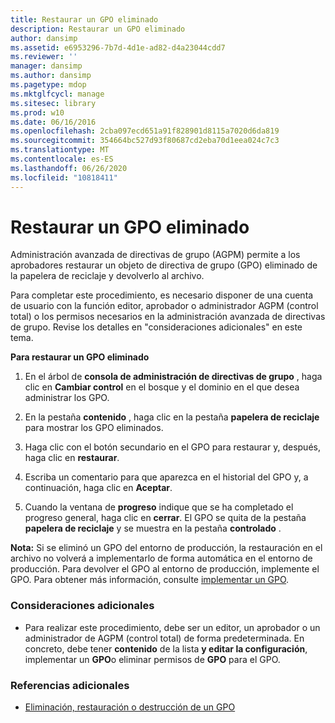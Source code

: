 ```yaml
---
title: Restaurar un GPO eliminado
description: Restaurar un GPO eliminado
author: dansimp
ms.assetid: e6953296-7b7d-4d1e-ad82-d4a23044cdd7
ms.reviewer: ''
manager: dansimp
ms.author: dansimp
ms.pagetype: mdop
ms.mktglfcycl: manage
ms.sitesec: library
ms.prod: w10
ms.date: 06/16/2016
ms.openlocfilehash: 2cba097ecd651a91f828901d8115a7020d6da819
ms.sourcegitcommit: 354664bc527d93f80687cd2eba70d1eea024c7c3
ms.translationtype: MT
ms.contentlocale: es-ES
ms.lasthandoff: 06/26/2020
ms.locfileid: "10818411"
---
```

# Restaurar un GPO eliminado


Administración avanzada de directivas de grupo (AGPM) permite a los aprobadores restaurar un objeto de directiva de grupo (GPO) eliminado de la papelera de reciclaje y devolverlo al archivo.

Para completar este procedimiento, es necesario disponer de una cuenta de usuario con la función editor, aprobador o administrador AGPM (control total) o los permisos necesarios en la administración avanzada de directivas de grupo. Revise los detalles en "consideraciones adicionales" en este tema.

**Para restaurar un GPO eliminado**

1.  En el árbol de **consola de administración de directivas de grupo** , haga clic en **Cambiar control** en el bosque y el dominio en el que desea administrar los GPO.

2.  En la pestaña **contenido** , haga clic en la pestaña **papelera de reciclaje** para mostrar los GPO eliminados.

3.  Haga clic con el botón secundario en el GPO para restaurar y, después, haga clic en **restaurar**.

4.  Escriba un comentario para que aparezca en el historial del GPO y, a continuación, haga clic en **Aceptar**.

5.  Cuando la ventana de **progreso** indique que se ha completado el progreso general, haga clic en **cerrar**. El GPO se quita de la pestaña **papelera de reciclaje** y se muestra en la pestaña **controlado** .

**Nota:**  Si se eliminó un GPO del entorno de producción, la restauración en el archivo no volverá a implementarlo de forma automática en el entorno de producción. Para devolver el GPO al entorno de producción, implemente el GPO. Para obtener más información, consulte [implementar un GPO](deploy-a-gpo.md).

 

### Consideraciones adicionales

-   Para realizar este procedimiento, debe ser un editor, un aprobador o un administrador de AGPM (control total) de forma predeterminada. En concreto, debe tener **contenido** de la lista **y editar la configuración**, implementar un **GPO**o eliminar permisos de **GPO** para el GPO.

### Referencias adicionales

-   [Eliminación, restauración o destrucción de un GPO](deleting-restoring-or-destroying-a-gpo.md)

 

 





